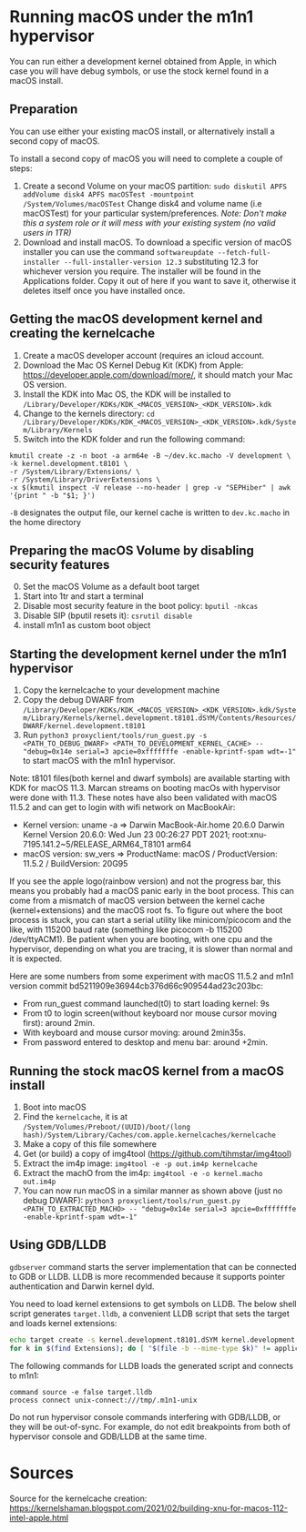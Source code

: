# Running macOS under the m1n1 hypervisor

You can run either a development kernel obtained from Apple, in which case you will have debug symbols, or use the stock kernel found in a macOS install.

## Preparation

You can use either your existing macOS install, or alternatively install a second copy of macOS.

To install a second copy of macOS you will need to complete a couple of steps:
1. Create a second Volume on your macOS partition:
`sudo diskutil APFS addVolume disk4 APFS macOSTest -mountpoint /System/Volumes/macOSTest` Change disk4 and volume name (i.e macOSTest) for your particular system/preferences.  _Note: Don't make this a system role or it will mess with your existing system (no valid users in 1TR)_
2. Download and install macOS. To download a specific version of macOS installer you can use the command
`softwareupdate --fetch-full-installer --full-installer-version 12.3` substituting 12.3 for whichever version you require. The installer will be found in the Applications folder. Copy it out of here if you want to save it, otherwise it deletes itself once you have installed once. 

## Getting the macOS development kernel and creating the kernelcache

1. Create a macOS developer account (requires an icloud account.
2. Download the Mac OS Kernel Debug Kit (KDK) from Apple: https://developer.apple.com/download/more/, it should match your Mac OS version.
3. Install the KDK into Mac OS, the KDK will be installed to `/Library/Developer/KDKs/KDK_<MACOS_VERSION>_<KDK_VERSION>.kdk`
4. Change to the kernels directory: `cd /Library/Developer/KDKs/KDK_<MACOS_VERSION>_<KDK_VERSION>.kdk/System/Library/Kernels`
5. Switch into the KDK folder and run the following command:
```
kmutil create -z -n boot -a arm64e -B ~/dev.kc.macho -V development \
-k kernel.development.t8101 \
-r /System/Library/Extensions/ \
-r /System/Library/DriverExtensions \
-x $(kmutil inspect -V release --no-header | grep -v "SEPHiber" | awk '{print " -b "$1; }')
```
`-B` designates the output file, our kernel cache is written to `dev.kc.macho` in the home directory

## Preparing the macOS Volume by disabling security features

0. Set the macOS Volume as a default boot target
1. Start into 1tr and start a terminal
2. Disable most security feature in the boot policy: `bputil -nkcas`
3. Disable SIP (bputil resets it): `csrutil disable`
4. install m1n1 as custom boot object

## Starting the development kernel under the m1n1 hypervisor

1. Copy the kernelcache to your development machine
2. Copy the debug DWARF from `/Library/Developer/KDKs/KDK_<MACOS_VERSION>_<KDK_VERSION>.kdk/System/Library/Kernels/kernel.development.t8101.dSYM/Contents/Resources/DWARF/kernel.development.t8101`
3. Run 
```python3 proxyclient/tools/run_guest.py -s <PATH_TO_DEBUG_DWARF> <PATH_TO_DEVELOPMENT_KERNEL_CACHE> -- "debug=0x14e serial=3 apcie=0xfffffffe -enable-kprintf-spam wdt=-1"```
to start macOS with the m1n1 hypervisor.

Note: t8101 files(both kernel and dwarf symbols) are available starting with KDK for macOS 11.3. Marcan streams on booting macOs with hypervisor were done with 11.3. These notes have also been validated with macOS 11.5.2 and can get to login with wifi network on MacBookAir:
* Kernel version: uname -a => Darwin MacBook-Air.home 20.6.0 Darwin Kernel Version 20.6.0: Wed Jun 23 00:26:27 PDT 2021; root:xnu-7195.141.2~5/RELEASE_ARM64_T8101 arm64
* macOS version: sw_vers => ProductName:	macOS / ProductVersion:	11.5.2 / BuildVersion:	20G95

If you see the apple logo(rainbow version) and not the progress bar, this means you probably had a macOS panic early in the boot process.
This can come from a mismatch of macOS version between the kernel cache (kernel+extensions) and the macOS root fs.
To figure out where the boot process is stuck, you can start a serial utility like minicom/picocom and the like, with 115200 baud rate (something like picocom -b 115200 /dev/ttyACM1).
Be patient when you are booting, with one cpu and the hypervisor, depending on what you are tracing, it is slower than normal and it is expected. 

Here are some numbers from some experiment with macOS 11.5.2 and m1n1 version commit bd5211909e36944cb376d66c909544ad23c203bc: 
* From run_guest command launched(t0) to start loading kernel: 9s 
* From t0 to login screen(without keyboard nor mouse cursor moving first): around 2min. 
* With keyboard and mouse cursor moving: around 2min35s. 
* From password entered to desktop and menu bar: around +2min. 

## Running the stock macOS kernel from a macOS install

1. Boot into macOS
2. Find the `kernelcache`, it is at ```/System/Volumes/Preboot/(UUID)/boot/(long hash)/System/Library/Caches/com.apple.kernelcaches/kernelcache```
3. Make a copy of this file somewhere
4. Get (or build) a copy of img4tool (https://github.com/tihmstar/img4tool)
5. Extract the im4p image:
```img4tool -e -p out.im4p kernelcache```
6. Extract the machO from the im4p:
```img4tool -e -o kernel.macho out.im4p```
7. You can now run macOS in a similar manner as shown above (just no debug DWARF):
```python3 proxyclient/tools/run_guest.py <PATH_TO_EXTRACTED_MACHO> -- "debug=0x14e serial=3 apcie=0xfffffffe -enable-kprintf-spam wdt=-1"```

## Using GDB/LLDB

`gdbserver` command starts the server implementation that can be connected to GDB or LLDB. LLDB is more recommended because it supports pointer authentication and Darwin kernel dyld.

You need to load kernel extensions to get symbols on LLDB. The below shell script generates `target.lldb`, a convenient LLDB script that sets the target and loads kernel extensions:

```sh
echo target create -s kernel.development.t8101.dSYM kernel.development.t8101 > target.lldb
for k in $(find Extensions); do [ "$(file -b --mime-type $k)" != application/x-mach-binary ] || printf 'image add %q\n' $k; done >> target.lldb
```

The following commands for LLDB loads the generated script and connects to m1n1:
```
command source -e false target.lldb
process connect unix-connect:///tmp/.m1n1-unix
```

Do not run hypervisor console commands interfering with GDB/LLDB, or they will be out-of-sync. For example, do not edit breakpoints from both of hypervisor console and GDB/LLDB at the same time.

# Sources
Source for the kernelcache creation: https://kernelshaman.blogspot.com/2021/02/building-xnu-for-macos-112-intel-apple.html